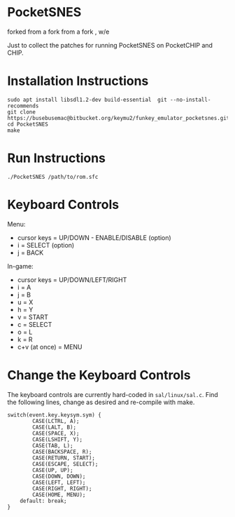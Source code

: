 # PocketSNES

forked from a fork from a fork , w/e

Just to collect the patches for running PocketSNES on PocketCHIP and CHIP.

# Installation Instructions

```
sudo apt install libsdl1.2-dev build-essential  git --no-install-recommends
git clone https://busebusemac@bitbucket.org/keymu2/funkey_emulator_pocketsnes.git
cd PocketSNES
make
```

# Run Instructions

```
./PocketSNES /path/to/rom.sfc
```

# Keyboard Controls

Menu:
* cursor keys = UP/DOWN - ENABLE/DISABLE (option)
* i = SELECT (option)
* j = BACK

In-game:
* cursor keys = UP/DOWN/LEFT/RIGHT
* i = A
* j = B
* u = X
* h = Y 
* v = START
* c = SELECT
* o = L
* k = R
* c+v (at once) = MENU

# Change the Keyboard Controls

The keyboard controls are currently hard-coded in `sal/linux/sal.c`. Find the following lines, change as desired and re-compile with make. 

```
switch(event.key.keysym.sym) {
		CASE(LCTRL, A);
		CASE(LALT, B);
		CASE(SPACE, X);
		CASE(LSHIFT, Y);
		CASE(TAB, L);
		CASE(BACKSPACE, R);
		CASE(RETURN, START);
		CASE(ESCAPE, SELECT);
		CASE(UP, UP);
		CASE(DOWN, DOWN);
		CASE(LEFT, LEFT);
		CASE(RIGHT, RIGHT);
		CASE(HOME, MENU);
    default: break;
}
```
